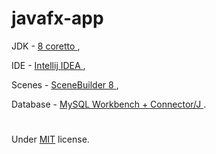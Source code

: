 # javafx-app

JDK - <a href="https://docs.aws.amazon.com/corretto/latest/corretto-8-ug/downloads-list.html"> 8 coretto </a>,

IDE - <a href="https://www.jetbrains.com/idea/download"> Intellij IDEA </a>,

Scenes - <a href="https://gluonhq.com/products/scene-builder/#download"> SceneBuilder 8 </a>,

Database - <a href="https://dev.mysql.com/downloads/workbench/"> MySQL Workbench + Connector/J </a>.

#
Under <a href="./LICENSE">MIT</a> license.
